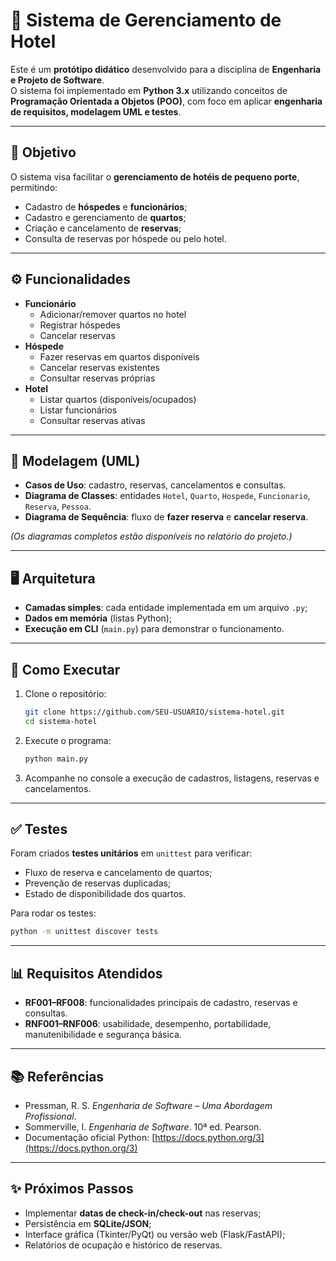 # 🏨 Sistema de Gerenciamento de Hotel

Este é um **protótipo didático** desenvolvido para a disciplina de **Engenharia e Projeto de Software**.  
O sistema foi implementado em **Python 3.x** utilizando conceitos de **Programação Orientada a Objetos (POO)**, com foco em aplicar **engenharia de requisitos, modelagem UML e testes**.

---

## 📌 Objetivo
O sistema visa facilitar o **gerenciamento de hotéis de pequeno porte**, permitindo:  
- Cadastro de **hóspedes** e **funcionários**;  
- Cadastro e gerenciamento de **quartos**;  
- Criação e cancelamento de **reservas**;  
- Consulta de reservas por hóspede ou pelo hotel.  

---

## ⚙️ Funcionalidades
- **Funcionário**
  - Adicionar/remover quartos no hotel
  - Registrar hóspedes
  - Cancelar reservas
- **Hóspede**
  - Fazer reservas em quartos disponíveis
  - Cancelar reservas existentes
  - Consultar reservas próprias
- **Hotel**
  - Listar quartos (disponíveis/ocupados)
  - Listar funcionários
  - Consultar reservas ativas

---

## 📐 Modelagem (UML)
- **Casos de Uso**: cadastro, reservas, cancelamentos e consultas.  
- **Diagrama de Classes**: entidades `Hotel`, `Quarto`, `Hospede`, `Funcionario`, `Reserva`, `Pessoa`.  
- **Diagrama de Sequência**: fluxo de **fazer reserva** e **cancelar reserva**.  

*(Os diagramas completos estão disponíveis no relatório do projeto.)*

---

## 🖥️ Arquitetura
- **Camadas simples**: cada entidade implementada em um arquivo `.py`;  
- **Dados em memória** (listas Python);  
- **Execução em CLI** (`main.py`) para demonstrar o funcionamento.  

---

## 🚀 Como Executar
1. Clone o repositório:
   ```bash
   git clone https://github.com/SEU-USUARIO/sistema-hotel.git
   cd sistema-hotel
   ```
2. Execute o programa:
   ```bash
   python main.py
   ```
3. Acompanhe no console a execução de cadastros, listagens, reservas e cancelamentos.

---

## ✅ Testes
Foram criados **testes unitários** em `unittest` para verificar:  
- Fluxo de reserva e cancelamento de quartos;  
- Prevenção de reservas duplicadas;  
- Estado de disponibilidade dos quartos.  

Para rodar os testes:
```bash
python -m unittest discover tests
```

---

## 📊 Requisitos Atendidos
- **RF001–RF008**: funcionalidades principais de cadastro, reservas e consultas.  
- **RNF001–RNF006**: usabilidade, desempenho, portabilidade, manutenibilidade e segurança básica.  

---

## 📚 Referências
- Pressman, R. S. *Engenharia de Software – Uma Abordagem Profissional*.  
- Sommerville, I. *Engenharia de Software*. 10ª ed. Pearson.  
- Documentação oficial Python: [https://docs.python.org/3](https://docs.python.org/3)

---

## ✨ Próximos Passos
- Implementar **datas de check-in/check-out** nas reservas;  
- Persistência em **SQLite/JSON**;  
- Interface gráfica (Tkinter/PyQt) ou versão web (Flask/FastAPI);  
- Relatórios de ocupação e histórico de reservas.  


